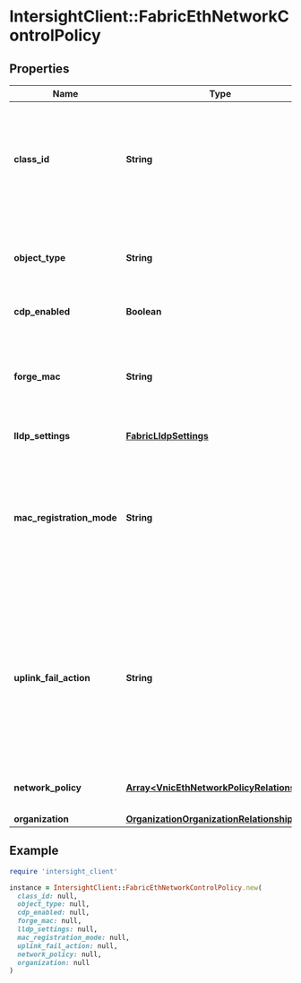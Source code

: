 # IntersightClient::FabricEthNetworkControlPolicy

## Properties

| Name | Type | Description | Notes |
| ---- | ---- | ----------- | ----- |
| **class_id** | **String** | The fully-qualified name of the instantiated, concrete type. This property is used as a discriminator to identify the type of the payload when marshaling and unmarshaling data. | [default to &#39;fabric.EthNetworkControlPolicy&#39;] |
| **object_type** | **String** | The fully-qualified name of the instantiated, concrete type. The value should be the same as the &#39;ClassId&#39; property. | [default to &#39;fabric.EthNetworkControlPolicy&#39;] |
| **cdp_enabled** | **Boolean** | Enables the CDP on an interface. | [optional][default to false] |
| **forge_mac** | **String** | Determines if the MAC forging is allowed or denied on an interface. * &#x60;allow&#x60; - Allows mac forging on an interface. * &#x60;deny&#x60; - Denies mac forging on an interface. | [optional][default to &#39;allow&#39;] |
| **lldp_settings** | [**FabricLldpSettings**](FabricLldpSettings.md) |  | [optional] |
| **mac_registration_mode** | **String** | Determines the MAC addresses that have to be registered with the switch. * &#x60;nativeVlanOnly&#x60; - Register only the MAC addresses learnt on the native VLAN. * &#x60;allVlans&#x60; - Register all the MAC addresses learnt on all the allowed VLANs. | [optional][default to &#39;nativeVlanOnly&#39;] |
| **uplink_fail_action** | **String** | Determines the state of the virtual interface (vethernet / vfc) on the switch when a suitable uplink is not pinned. * &#x60;linkDown&#x60; - The vethernet will go down in case a suitable uplink is not pinned. * &#x60;warning&#x60; - The vethernet will remain up even if a suitable uplink is not pinned. | [optional][default to &#39;linkDown&#39;] |
| **network_policy** | [**Array&lt;VnicEthNetworkPolicyRelationship&gt;**](VnicEthNetworkPolicyRelationship.md) | An array of relationships to vnicEthNetworkPolicy resources. | [optional] |
| **organization** | [**OrganizationOrganizationRelationship**](OrganizationOrganizationRelationship.md) |  | [optional] |

## Example

```ruby
require 'intersight_client'

instance = IntersightClient::FabricEthNetworkControlPolicy.new(
  class_id: null,
  object_type: null,
  cdp_enabled: null,
  forge_mac: null,
  lldp_settings: null,
  mac_registration_mode: null,
  uplink_fail_action: null,
  network_policy: null,
  organization: null
)
```

